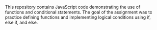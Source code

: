  This repository contains JavaScript code demonstrating the use of functions and conditional statements. 
 The goal of the assignment was to practice defining functions and implementing logical conditions using if, else if, and else.
